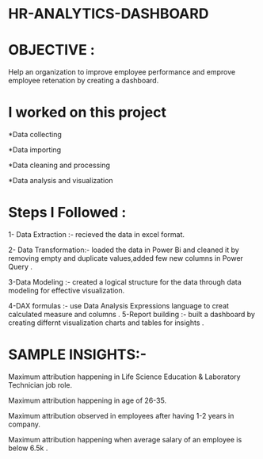 # HR-ANALYTICS-DASHBOARD
# OBJECTIVE : 

Help an organization to improve employee performance and emprove employee retenation by creating a dashboard.

# I worked on this project 
*Data collecting

*Data importing 

*Data cleaning and processing 

*Data analysis and visualization

# Steps I Followed :
1- Data Extraction :- recieved the data in excel format.

2- Data Transformation:- loaded the data in Power Bi and cleaned it by removing empty and duplicate values,added few new columns in Power Query .

3-Data Modeling :- created a logical structure for the data through data modeling for effective visualization.

4-DAX formulas :- use Data Analysis Expressions language to creat calculated measure and columns 
.
5-Report building :- built a dashboard by creating differnt visualization charts and tables for insights .

 # SAMPLE INSIGHTS:-
 Maximum attribution happening in Life Science Education & Laboratory Technician job role.
 
 Maximum attribution happening in age of 26-35.
 
 Maximum attribution observed in employees after having 1-2 years in company.
 
 Maximum attribution happening when average salary of an employee is below 6.5k .
 
